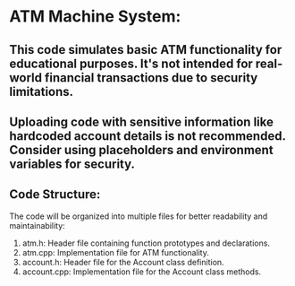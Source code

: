 # ATM Machine System:

## This code simulates basic ATM functionality for educational purposes. It's not intended for real-world financial transactions due to security limitations.
## Uploading code with sensitive information like hardcoded account details is not recommended. Consider using placeholders and environment variables for security.


## Code Structure:

The code will be organized into multiple files for better readability and maintainability:

1.  atm.h: Header file containing function prototypes and declarations.
2.  atm.cpp: Implementation file for ATM functionality.
3.  account.h: Header file for the Account class definition.
4.  account.cpp: Implementation file for the Account class methods.
